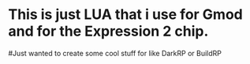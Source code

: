 # This is just LUA that i use for Gmod and for the Expression 2 chip.
#Just wanted to create some cool stuff for like DarkRP or BuildRP
